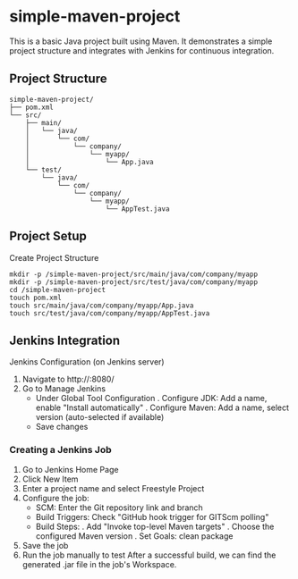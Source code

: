 # simple-maven-project
This is a basic Java project built using Maven. It demonstrates a simple project structure and integrates with Jenkins for continuous integration.

## Project Structure
```
simple-maven-project/
├── pom.xml
└── src/
    ├── main/
    │   └── java/
    │       └── com/
    │           └── company/
    │               └── myapp/
    │                   └── App.java
    └── test/
        └── java/
            └── com/
                └── company/
                    └── myapp/
                        └── AppTest.java
```
## Project Setup
Create Project Structure
```
mkdir -p /simple-maven-project/src/main/java/com/company/myapp
mkdir -p /simple-maven-project/src/test/java/com/company/myapp
cd /simple-maven-project
touch pom.xml
touch src/main/java/com/company/myapp/App.java
touch src/test/java/com/company/myapp/AppTest.java
```
## Jenkins Integration
Jenkins Configuration (on Jenkins server)
1. Navigate to http://<jenkins-server-ip>:8080/
2. Go to Manage Jenkins
   - Under Global Tool Configuration
      . Configure JDK: Add a name, enable "Install automatically"
      . Configure Maven: Add a name, select version (auto-selected if available)
   - Save changes
### Creating a Jenkins Job
1. Go to Jenkins Home Page
2. Click New Item
3. Enter a project name and select Freestyle Project
4. Configure the job:
    - SCM: Enter the Git repository link and branch
    - Build Triggers: Check "GitHub hook trigger for GITScm polling"
    - Build Steps:
      . Add "Invoke top-level Maven targets"
      . Choose the configured Maven version
      . Set Goals: clean package
5. Save the job
6. Run the job manually to test
After a successful build, we can find the generated .jar file in the job's Workspace.
